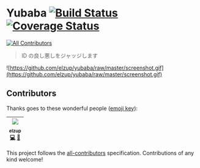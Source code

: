 # Yubaba [![Build Status](https://travis-ci.org/elzup/yubaba.svg?branch=master)](https://travis-ci.org/elzup/yubaba) [![Coverage Status](https://coveralls.io/repos/github/elzup/yubaba/badge.svg?branch=master)](https://coveralls.io/github/elzup/yubaba?branch=master)
[![All Contributors](https://img.shields.io/badge/all_contributors-1-orange.svg?style=flat-square)](#contributors)

> ID の良し悪しをジャッジします

![https://github.com/elzup/yubaba/raw/master/screenshot.gif](https://github.com/elzup/yubaba/raw/master/screenshot.gif)

## Contributors

Thanks goes to these wonderful people ([emoji key](https://github.com/kentcdodds/all-contributors#emoji-key)):

<!-- ALL-CONTRIBUTORS-LIST:START - Do not remove or modify this section -->
<!-- prettier-ignore -->
| [<img src="https://avatars3.githubusercontent.com/u/2284908?v=4" width="100px;"/><br /><sub><b>elzup</b></sub>](https://elzup.com)<br />[💻](https://github.com/elzup/yubaba/commits?author=elzup "Code") [🎨](#design-elzup "Design") |
| :---: |
<!-- ALL-CONTRIBUTORS-LIST:END -->

This project follows the [all-contributors](https://github.com/kentcdodds/all-contributors) specification. Contributions of any kind welcome!